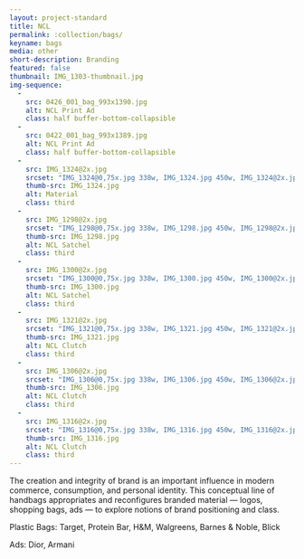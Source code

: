 ```yaml
---
layout: project-standard
title: NCL
permalink: :collection/bags/
keyname: bags
media: other
short-description: Branding
featured: false
thumbnail: IMG_1303-thumbnail.jpg
img-sequence:
  -
    src: 0426_001_bag_993x1390.jpg
    alt: NCL Print Ad
    class: half buffer-bottom-collapsible
  -
    src: 0422_001_bag_993x1389.jpg
    alt: NCL Print Ad
    class: half buffer-bottom-collapsible
  -
    src: IMG_1324@2x.jpg
    srcset: "IMG_1324@0,75x.jpg 338w, IMG_1324.jpg 450w, IMG_1324@2x.jpg 900w"
    thumb-src: IMG_1324.jpg
    alt: Material 
    class: third
  -
    src: IMG_1298@2x.jpg
    srcset: "IMG_1298@0,75x.jpg 338w, IMG_1298.jpg 450w, IMG_1298@2x.jpg 900w"
    thumb-src: IMG_1298.jpg
    alt: NCL Satchel 
    class: third
  -
    src: IMG_1300@2x.jpg
    srcset: "IMG_1300@0,75x.jpg 338w, IMG_1300.jpg 450w, IMG_1300@2x.jpg 900w"
    thumb-src: IMG_1300.jpg
    alt: NCL Satchel
    class: third
  -
    src: IMG_1321@2x.jpg
    srcset: "IMG_1321@0,75x.jpg 338w, IMG_1321.jpg 450w, IMG_1321@2x.jpg 900w"
    thumb-src: IMG_1321.jpg
    alt: NCL Clutch
    class: third
  -
    src: IMG_1306@2x.jpg
    srcset: "IMG_1306@0,75x.jpg 338w, IMG_1306.jpg 450w, IMG_1306@2x.jpg 900w"
    thumb-src: IMG_1306.jpg
    alt: NCL Clutch 
    class: third
  -
    src: IMG_1316@2x.jpg
    srcset: "IMG_1316@0,75x.jpg 338w, IMG_1316.jpg 450w, IMG_1316@2x.jpg 900w"
    thumb-src: IMG_1316.jpg
    alt: NCL Clutch 
    class: third
---
```


The creation and integrity of brand is an important influence in modern commerce, consumption, and personal identity. This conceptual line of handbags appropriates and reconfigures branded material &mdash; logos, shopping bags, ads &mdash; to explore notions of brand positioning and class.

Plastic Bags: Target, Protein Bar, H&amp;M, Walgreens, Barnes &amp; Noble, Blick

Ads: Dior, Armani